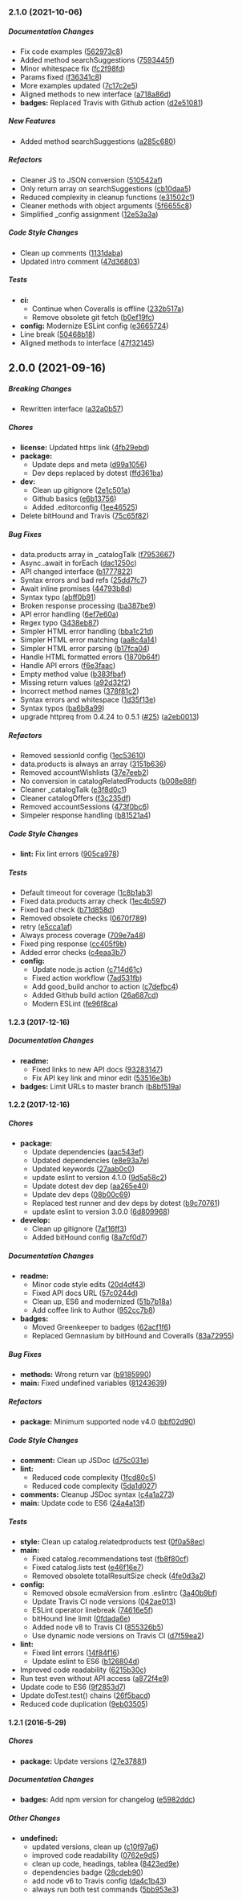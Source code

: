 ### 2.1.0 (2021-10-06)

##### Documentation Changes

*  Fix code examples ([562973c8](https://github.com/fvdm/nodejs-bolcom/commit/562973c8fed9864bf33eaaaa37549d114644e34f))
*  Added method searchSuggestions ([7593445f](https://github.com/fvdm/nodejs-bolcom/commit/7593445f9bb7c0637af2a3bb0656c5a26ecd3c98))
*  Minor whitespace fix ([fc2f98fd](https://github.com/fvdm/nodejs-bolcom/commit/fc2f98fd9b09487172d6541a446c15af9d4b5ccf))
*  Params fixed ([f36341c8](https://github.com/fvdm/nodejs-bolcom/commit/f36341c801138a57488e5c0d4bd7f40e9197c58a))
*  More examples updated ([7c17c2e5](https://github.com/fvdm/nodejs-bolcom/commit/7c17c2e59790bc8ef882de07349058ff8ca098f1))
*  Aligned methods to new interface ([a718a86d](https://github.com/fvdm/nodejs-bolcom/commit/a718a86d83dcb1648ce02d0716f0375969352937))
* **badges:**  Replaced Travis with Github action ([d2e51081](https://github.com/fvdm/nodejs-bolcom/commit/d2e5108167bfb442f8b6ffef086c1edd139c3c45))

##### New Features

*  Added method searchSuggestions ([a285c680](https://github.com/fvdm/nodejs-bolcom/commit/a285c680365a0a26a36794462b310a015e75c174))

##### Refactors

*  Cleaner JS to JSON conversion ([510542af](https://github.com/fvdm/nodejs-bolcom/commit/510542afa5c68b4ef6b39eaadea0e9bdc1ddb4ec))
*  Only return array on searchSuggestions ([cb10daa5](https://github.com/fvdm/nodejs-bolcom/commit/cb10daa5cefc827510b8773c453c3de29badab41))
*  Reduced complexity in cleanup functions ([e31502c1](https://github.com/fvdm/nodejs-bolcom/commit/e31502c15135c65286e45cc19d24cefec6394546))
*  Cleaner methods with object arguments ([5f6655c8](https://github.com/fvdm/nodejs-bolcom/commit/5f6655c86a813fe162178369005ac131a0d67313))
*  Simplified _config assignment ([12e53a3a](https://github.com/fvdm/nodejs-bolcom/commit/12e53a3a25dca89543c836b40e3c479ad8c9b3cc))

##### Code Style Changes

*  Clean up comments ([1131daba](https://github.com/fvdm/nodejs-bolcom/commit/1131dabad702073d6a198bbd15f30fbe24b0d05c))
*  Updated intro comment ([47d36803](https://github.com/fvdm/nodejs-bolcom/commit/47d36803304a7243116dd16e08aa698ef1b4db0a))

##### Tests

* **ci:**
  *  Continue when Coveralls is offline ([232b517a](https://github.com/fvdm/nodejs-bolcom/commit/232b517af342f3e440be368231bf2e3e4db32850))
  *  Remove obsolete git fetch ([b0ef19fc](https://github.com/fvdm/nodejs-bolcom/commit/b0ef19fc314cc9c753e4c75e280e93e6ce531e3f))
* **config:**  Modernize ESLint config ([e3665724](https://github.com/fvdm/nodejs-bolcom/commit/e3665724845b3c9d3ce293e578356b737d96db33))
*  Line break ([50468b18](https://github.com/fvdm/nodejs-bolcom/commit/50468b186e241c4ea42c9bbca4cd99a382955cac))
*  Aligned methods to interface ([47f32145](https://github.com/fvdm/nodejs-bolcom/commit/47f321452e467716dce0cb667cca2f61b7585c32))

## 2.0.0 (2021-09-16)

##### Breaking Changes

*  Rewritten interface ([a32a0b57](https://github.com/fvdm/nodejs-bolcom/commit/a32a0b57e259b2cd8b5a8e21225c7b11d747ac30))

##### Chores

* **license:**  Updated https link ([4fb29ebd](https://github.com/fvdm/nodejs-bolcom/commit/4fb29ebd4b414e8b971736d61ce126d140ee8adb))
* **package:**
  *  Update deps and meta ([d99a1056](https://github.com/fvdm/nodejs-bolcom/commit/d99a105687ef9e548f8456b4ec53b5f51060088e))
  *  Dev deps replaced by dotest ([ffd361ba](https://github.com/fvdm/nodejs-bolcom/commit/ffd361baf5cd0b52c99848a01f6e286cc0b559e8))
* **dev:**
  *  Clean up gitignore ([2e1c501a](https://github.com/fvdm/nodejs-bolcom/commit/2e1c501a7345ee2e64a2b3105837cd01576aa129))
  *  Github basics ([e6b13756](https://github.com/fvdm/nodejs-bolcom/commit/e6b137560ac9c4ca2fd9d03e6bdd2a906cfb10a5))
  *  Added .editorconfig ([1ee46525](https://github.com/fvdm/nodejs-bolcom/commit/1ee46525da27e507772cb262fe5700712bbdeaec))
*  Delete bitHound and Travis ([75c65f82](https://github.com/fvdm/nodejs-bolcom/commit/75c65f82f7833b648102da47b1ee1f7dfcbe7d51))

##### Bug Fixes

*  data.products array in _catalogTalk ([f7953667](https://github.com/fvdm/nodejs-bolcom/commit/f7953667fe4b95a61bb7baf7c11e4354c491dcc0))
*  Async..await in forEach ([dac1250c](https://github.com/fvdm/nodejs-bolcom/commit/dac1250ce5d451ad3b22e50c659dc175830fe618))
*  API changed interface ([b1777822](https://github.com/fvdm/nodejs-bolcom/commit/b1777822185dfd8563f132e4d2efc3ebde38a87a))
*  Syntax errors and bad refs ([25dd7fc7](https://github.com/fvdm/nodejs-bolcom/commit/25dd7fc7211fffba2047189ed3f4f6c7a33395c1))
*  Await inline promises ([44793b8d](https://github.com/fvdm/nodejs-bolcom/commit/44793b8d19892e3feccb5ad19e1995b3f3770f4e))
*  Syntax typo ([abff0b91](https://github.com/fvdm/nodejs-bolcom/commit/abff0b91ecfca1f585fb62d12f6cfe21004a4339))
*  Broken response processing ([ba387be9](https://github.com/fvdm/nodejs-bolcom/commit/ba387be98bbb16997b0ba88975193f99f8761e03))
*  API error handling ([6ef7e60a](https://github.com/fvdm/nodejs-bolcom/commit/6ef7e60aa97906076d1c1ab7c5cb2c25479178c7))
*  Regex typo ([3438eb87](https://github.com/fvdm/nodejs-bolcom/commit/3438eb87dbff29d5c3867ab32a41563dabc7d59b))
*  Simpler HTML error handling ([bba1c21d](https://github.com/fvdm/nodejs-bolcom/commit/bba1c21dbdf2d1e0911486d4d83c47a2365bfd00))
*  Simpler HTML error matching ([aa8c4a14](https://github.com/fvdm/nodejs-bolcom/commit/aa8c4a143d720df77db856540ecf728c1116b098))
*  Simpler HTML error parsing ([b17fca04](https://github.com/fvdm/nodejs-bolcom/commit/b17fca041c333024a110572f6a24414e55039de9))
*  Handle HTML formatted errors ([1870b64f](https://github.com/fvdm/nodejs-bolcom/commit/1870b64f9f72469bc4b60844a6e491f0ffcd7c82))
*  Handle API errors ([f6e3faac](https://github.com/fvdm/nodejs-bolcom/commit/f6e3faace24f884da68061b9aea8b173490afbb9))
*  Empty method value ([b383fbaf](https://github.com/fvdm/nodejs-bolcom/commit/b383fbaf26ed7735e9c5e3bdec0f9397ba8094f5))
*  Missing return values ([a92d32f2](https://github.com/fvdm/nodejs-bolcom/commit/a92d32f2add0d282dc2cc856007dd46f49c6900c))
*  Incorrect method names ([378f81c2](https://github.com/fvdm/nodejs-bolcom/commit/378f81c28b8cc61c756ebadbec2a8b390f7a1780))
*  Syntax errors and whitespace ([1d35f13e](https://github.com/fvdm/nodejs-bolcom/commit/1d35f13ef6806db962ef32165b91ec8c9efa8fd8))
*  Syntax typos ([ba6b8a99](https://github.com/fvdm/nodejs-bolcom/commit/ba6b8a99fa5a5392fa30ba668d9cc804b1adb2ac))
*  upgrade httpreq from 0.4.24 to 0.5.1 ([#25](https://github.com/fvdm/nodejs-bolcom/pull/25)) ([a2eb0013](https://github.com/fvdm/nodejs-bolcom/commit/a2eb001344cf3b958de3ff84bea57141bfec0f0f))

##### Refactors

*  Removed sessionId config ([1ec53610](https://github.com/fvdm/nodejs-bolcom/commit/1ec536108051c8f04072343f19fc845dc2762c7c))
*  data.products is always an array ([3151b636](https://github.com/fvdm/nodejs-bolcom/commit/3151b636c1a57d9dff7db4d60a427bc7fb9d832c))
*  Removed accountWishlists ([37e7eeb2](https://github.com/fvdm/nodejs-bolcom/commit/37e7eeb2370d11b38ca45095c2d81ed5db6ac2df))
*  No conversion in catalogRelatedProducts ([b008e88f](https://github.com/fvdm/nodejs-bolcom/commit/b008e88f10f8737b0a174d70e734b96da5a0b093))
*  Cleaner _catalogTalk ([e3f8d0c1](https://github.com/fvdm/nodejs-bolcom/commit/e3f8d0c10b22c7f21b888927b24545d508577ce4))
*  Cleaner catalogOffers ([f3c235df](https://github.com/fvdm/nodejs-bolcom/commit/f3c235df439422592b684c6a2d57f7886494b5c5))
*  Removed accountSessions ([473f0bc6](https://github.com/fvdm/nodejs-bolcom/commit/473f0bc677a7108a1126edeaff8351ffb0ecbc6e))
*  Simpeler response handling ([b81521a4](https://github.com/fvdm/nodejs-bolcom/commit/b81521a44fc42de8f6aee944196d12b9b9b2b478))

##### Code Style Changes

* **lint:**  Fix lint errors ([905ca978](https://github.com/fvdm/nodejs-bolcom/commit/905ca978d08b2174d9371b8e3dfa0a064e2c96b7))

##### Tests

*  Default timeout for coverage ([1c8b1ab3](https://github.com/fvdm/nodejs-bolcom/commit/1c8b1ab378b16bcba51ac08ddf5333d61c21cee0))
*  Fixed data.products array check ([1ec4b597](https://github.com/fvdm/nodejs-bolcom/commit/1ec4b5974ae3d810b40395a45afdadae1e4607ec))
*  Fixed bad check ([b71d858d](https://github.com/fvdm/nodejs-bolcom/commit/b71d858dff927de5ad96c41671305977caf9a077))
*  Removed obsolete checks ([0670f789](https://github.com/fvdm/nodejs-bolcom/commit/0670f7891faf1e70c44852fc3abf4c46754b9a09))
*  retry ([e5cca1af](https://github.com/fvdm/nodejs-bolcom/commit/e5cca1afa9629e4960ece5ff419de9370dcc4ccc))
*  Always process coverage ([709e7a48](https://github.com/fvdm/nodejs-bolcom/commit/709e7a481fa8ec9ffc1505235226b0f6203e74ec))
*  Fixed ping response ([cc405f9b](https://github.com/fvdm/nodejs-bolcom/commit/cc405f9b801748604183b86905c6b3b7e5b8e00d))
*  Added error checks ([c4eaa3b7](https://github.com/fvdm/nodejs-bolcom/commit/c4eaa3b74165536848fbcb4bc8d2bb95ea905420))
* **config:**
  *  Update node.js action ([c714d61c](https://github.com/fvdm/nodejs-bolcom/commit/c714d61c8f91fc2632430c15d8cf036220cc7e69))
  *  Fixed action workflow ([7ad531fb](https://github.com/fvdm/nodejs-bolcom/commit/7ad531fba0cf89270a37c14369719db35ede367a))
  *  Add good_build anchor to action ([c7defbc4](https://github.com/fvdm/nodejs-bolcom/commit/c7defbc472f7edc7ab1851b37973326ed5ed1dfe))
  *  Added Github build action ([26a687cd](https://github.com/fvdm/nodejs-bolcom/commit/26a687cd05795ce81e265faf2092f53d5b0c25ce))
  *  Modern ESLint ([fe96f8ca](https://github.com/fvdm/nodejs-bolcom/commit/fe96f8ca189cdea61ca35235b31aae2ada3ffdf2))

#### 1.2.3 (2017-12-16)

##### Documentation Changes

* **readme:**
  * Fixed links to new API docs ([93283147](https://github.com/fvdm/nodejs-bolcom/commit/932831470414f93ee98727ba86d5223edc17150a))
  * Fix API key link and minor edit ([53516e3b](https://github.com/fvdm/nodejs-bolcom/commit/53516e3b4ddb7bb85150456de5a697e067350d48))
* **badges:** Limit URLs to master branch ([b8bf519a](https://github.com/fvdm/nodejs-bolcom/commit/b8bf519a246b6592aa198161828c9a11fe00f79e))

#### 1.2.2 (2017-12-16)

##### Chores

* **package:**
  * Update dependencies ([aac543ef](https://github.com/fvdm/nodejs-bolcom/commit/aac543efbfae30449db2a57a2efcbfcfc665034a))
  * Updated dependencies ([e8e93a7e](https://github.com/fvdm/nodejs-bolcom/commit/e8e93a7e4dd6829592ed98ecadfbd3f8eeda540d))
  * Updated keywords ([27aab0c0](https://github.com/fvdm/nodejs-bolcom/commit/27aab0c017d0124d1203077053316392ea975ea5))
  * update eslint to version 4.1.0 ([9d5a58c2](https://github.com/fvdm/nodejs-bolcom/commit/9d5a58c22f9a9812667377d75c115a25a8772f0a))
  * Update dotest dev dep ([aa265e40](https://github.com/fvdm/nodejs-bolcom/commit/aa265e40816ae4208b786f585e5f28f931563c5a))
  * Update dev deps ([08b00c69](https://github.com/fvdm/nodejs-bolcom/commit/08b00c696e02479a33c2b09e897ffe83895ddf18))
  * Replaced test runner and dev deps by dotest ([b9c70761](https://github.com/fvdm/nodejs-bolcom/commit/b9c70761926d9e02e9038c3aa0a47bc569f5b709))
  * update eslint to version 3.0.0 ([6d809968](https://github.com/fvdm/nodejs-bolcom/commit/6d8099684a7869e3daf433a3d672d05237c65377))
* **develop:**
  * Clean up gitignore ([7af16ff3](https://github.com/fvdm/nodejs-bolcom/commit/7af16ff3b8557bfb457e5f912628b6a4da6226f4))
  * Added bitHound config ([8a7cf0d7](https://github.com/fvdm/nodejs-bolcom/commit/8a7cf0d716ded9a57a37d9edcab93813b778de7d))

##### Documentation Changes

* **readme:**
  * Minor code style edits ([20d4df43](https://github.com/fvdm/nodejs-bolcom/commit/20d4df4396520b68fb0fbda0a4d86c7a7432be31))
  * Fixed API docs URL ([57c0244d](https://github.com/fvdm/nodejs-bolcom/commit/57c0244d1d13632c676da97144c1023f95091313))
  * Clean up, ES6 and modernized ([51b7b18a](https://github.com/fvdm/nodejs-bolcom/commit/51b7b18a9721e990cba89d086f340b61c66ad854))
  * Add coffee link to Author ([952cc7b8](https://github.com/fvdm/nodejs-bolcom/commit/952cc7b8189bec3d9a4da925e2a4d63d4cee5aae))
* **badges:**
  * Moved Greenkeeper to badges ([62acf1f6](https://github.com/fvdm/nodejs-bolcom/commit/62acf1f6c35b0fd426ddfa2d4c1fdb701e2164ff))
  * Replaced Gemnasium by bitHound and Coveralls ([83a72955](https://github.com/fvdm/nodejs-bolcom/commit/83a7295569c48f63232f3fe8c77565f9aaf395ec))

##### Bug Fixes

* **methods:** Wrong return var ([b9185990](https://github.com/fvdm/nodejs-bolcom/commit/b9185990aa219faa111768d69a41d659de9e1bd6))
* **main:** Fixed undefined variables ([81243639](https://github.com/fvdm/nodejs-bolcom/commit/81243639a683acb7fa643db17cd4550bf6fb1688))

##### Refactors

* **package:** Minimum supported node v4.0 ([bbf02d90](https://github.com/fvdm/nodejs-bolcom/commit/bbf02d90346abf34ced689ab99e61d4de73785c4))

##### Code Style Changes

* **comment:** Clean up JSDoc ([d75c031e](https://github.com/fvdm/nodejs-bolcom/commit/d75c031e94a639b20880f3a05579259dd27c7617))
* **lint:**
  * Reduced code complexity ([1fcd80c5](https://github.com/fvdm/nodejs-bolcom/commit/1fcd80c52ff6bcbb2bbd3b68d55ef5f720d594f6))
  * Reduced code complexity ([5da1d027](https://github.com/fvdm/nodejs-bolcom/commit/5da1d02774c9f93c0bdc34ff316714b9abde0f4c))
* **comments:** Cleanup JSDoc syntax ([c4a1a273](https://github.com/fvdm/nodejs-bolcom/commit/c4a1a27374e3673ea87bf9007f16adf70615e361))
* **main:** Update code to ES6 ([24a4a13f](https://github.com/fvdm/nodejs-bolcom/commit/24a4a13f1d99805174934b1b854300f148836413))

##### Tests

* **style:** Clean up catalog.relatedproducts test ([0f0a58ec](https://github.com/fvdm/nodejs-bolcom/commit/0f0a58ec6521bf17efc5114a1ad736ca14b3b871))
* **main:**
  * Fixed catalog.recommendations test ([fb8f80cf](https://github.com/fvdm/nodejs-bolcom/commit/fb8f80cfe65466d8c8d9f61ffde4db40b45b58c3))
  * Fixed catalog.lists test ([e46f16e7](https://github.com/fvdm/nodejs-bolcom/commit/e46f16e731ccc53e7051f90cfa535a3168c23755))
  * Removed obsolete totalResultSize check ([4fe0d3a2](https://github.com/fvdm/nodejs-bolcom/commit/4fe0d3a2108408e2280f06afa3ca6a7af84e8b3a))
* **config:**
  * Removed obsole ecmaVersion from .eslintrc ([3a40b9bf](https://github.com/fvdm/nodejs-bolcom/commit/3a40b9bf4da0cbc54b792e99e5249cf70f732d8f))
  * Update Travis CI node versions ([042ae013](https://github.com/fvdm/nodejs-bolcom/commit/042ae013080d35dc9c0ce835f9b3c36a6106b84f))
  * ESLint operator linebreak ([74616e5f](https://github.com/fvdm/nodejs-bolcom/commit/74616e5f747290eebf48734c2cb8857507c041ad))
  * bitHound line limit ([0fdada6e](https://github.com/fvdm/nodejs-bolcom/commit/0fdada6e28fcde4c7c57f6cb7e3f34e4b589f81f))
  * Added node v8 to Travis CI ([855326b5](https://github.com/fvdm/nodejs-bolcom/commit/855326b5aa37466080576e18d10316d90ed9519b))
  * Use dynamic node versions on Travis CI ([d7f59ea2](https://github.com/fvdm/nodejs-bolcom/commit/d7f59ea2ea07019e23efe8f76b7393d2b5c8c9d6))
* **lint:**
  * Fixed lint errors ([14f84f16](https://github.com/fvdm/nodejs-bolcom/commit/14f84f1640f991d9458e7239bb1179517830b311))
  * Update eslint to ES6 ([b126804d](https://github.com/fvdm/nodejs-bolcom/commit/b126804dd1a73c7750454c22e5b4b3b82d661edf))
* Improved code readability ([6215b30c](https://github.com/fvdm/nodejs-bolcom/commit/6215b30cc0f73f1b5b76a071ced0db5b174b90d2))
* Run test even without API access ([a872f4e9](https://github.com/fvdm/nodejs-bolcom/commit/a872f4e91efef24df8386277be05c24905f37ae8))
* Update code to ES6 ([9f2853d7](https://github.com/fvdm/nodejs-bolcom/commit/9f2853d7ce74cd3fcd848457d4324f2e49b9a85b))
* Update doTest.test() chains ([26f5bacd](https://github.com/fvdm/nodejs-bolcom/commit/26f5bacd9b88071b68f7530de32adb9eb2d5350e))
* Reduced code duplication ([9eb03505](https://github.com/fvdm/nodejs-bolcom/commit/9eb0350528e457766c4ab04331485f49ab1c7d03))

#### 1.2.1 (2016-5-29)

##### Chores

* **package:** Update versions ([27e37881](https://github.com/fvdm/nodejs-bolcom/commit/27e37881d2abf3511cd72229f46b3a39f2676a5e))

##### Documentation Changes

* **badges:** Add npm version for changelog ([e5982ddc](https://github.com/fvdm/nodejs-bolcom/commit/e5982ddc19db60115ef874289f694a8054d0c744))

##### Other Changes

* **undefined:**
  * updated versions, clean up ([c10f97a6](https://github.com/fvdm/nodejs-bolcom/commit/c10f97a6a493614f3b94c51a072d9ea31b6c5eb7))
  * improved code readability ([0762e9d5](https://github.com/fvdm/nodejs-bolcom/commit/0762e9d554aa4ebc8d291572d08f0cb98239a9e1))
  * clean up code, headings, tablea ([8423ed9e](https://github.com/fvdm/nodejs-bolcom/commit/8423ed9e74d44dc4ce0bd0ee749f267c8269954f))
  * dependencies badge ([28cdeb90](https://github.com/fvdm/nodejs-bolcom/commit/28cdeb90839aadb4bb69743cef907907ed84947b))
  * add node v6 to Travis config ([da4c1b43](https://github.com/fvdm/nodejs-bolcom/commit/da4c1b434487ccc40e2ab785e1b7bff872518167))
  * always run both test commands ([5bb953e3](https://github.com/fvdm/nodejs-bolcom/commit/5bb953e39d1d3cf634f3af2cb154bab2a3a3c98c))

